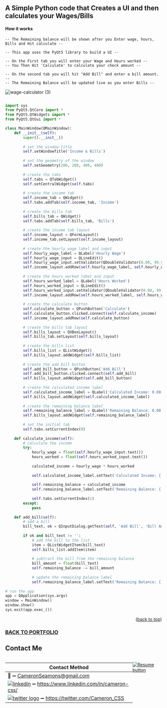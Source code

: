 <a name="readme-top"></a>

## A Simple Python code that Creates a UI and then calculates your Wages/Bills

####  How it works

```
-- The Remaining balance will be shown after you Enter wage, hours, Bills and Hit calculate --

-- This app uses the PyQt5 library to build a UI --

-- On the First tab you will enter your Wage and Hours worked --
-- You Then Hit 'Calculate' to calculate your check amount --

-- On the second tab you will hit "Add Bill" and enter a bill amount. --
-- The Remaining Balance will be updated live as you enter Bills --
```

![wage-calculator (3)](https://user-images.githubusercontent.com/121735588/211175350-f105e7f0-e049-4288-925c-4c9c8fa92d97.gif)



```python

import sys
from PyQt5.QtCore import *
from PyQt5.QtWidgets import *
from PyQt5.QtGui import *

class MainWindow(QMainWindow):
	def __init__(self):
		super().__init__()
		
		# set the window title
		self.setWindowTitle('Income & Bills')
		
		# set the geometry of the window
		self.setGeometry(200, 200, 400, 400)
		
		# create the tabs
		self.tabs = QTabWidget()
		self.setCentralWidget(self.tabs)
		
		# create the income tab
		self.income_tab = QWidget()
		self.tabs.addTab(self.income_tab, 'Income')
		
		# create the bills tab
		self.bills_tab = QWidget()
		self.tabs.addTab(self.bills_tab, 'Bills')
		
		# create the income tab layout
		self.income_layout = QFormLayout()
		self.income_tab.setLayout(self.income_layout)
		
		# create the hourly wage label and input
		self.hourly_wage_label = QLabel('Hourly Wage')
		self.hourly_wage_input = QLineEdit()
		self.hourly_wage_input.setValidator(QDoubleValidator(0.00, 99.99, 2))
		self.income_layout.addRow(self.hourly_wage_label, self.hourly_wage_input)
		
		# create the hours worked label and input
		self.hours_worked_label = QLabel('Hours Worked')
		self.hours_worked_input = QLineEdit()
		self.hours_worked_input.setValidator(QDoubleValidator(0.00, 99.99, 2))
		self.income_layout.addRow(self.hours_worked_label, self.hours_worked_input)
		
		# create the calculate button
		self.calculate_button = QPushButton('Calculate')
		self.calculate_button.clicked.connect(self.calculate_income)
		self.income_layout.addRow(self.calculate_button)
		
		# create the bills tab layout
		self.bills_layout = QVBoxLayout()
		self.bills_tab.setLayout(self.bills_layout)
		
		# create the bills list
		self.bills_list = QListWidget()
		self.bills_layout.addWidget(self.bills_list)
		
		# create the add bill button
		self.add_bill_button = QPushButton('Add Bill')
		self.add_bill_button.clicked.connect(self.add_bill)
		self.bills_layout.addWidget(self.add_bill_button)
		
		# create the calculated income label
		self.calculated_income_label = QLabel('Calculated Income: 0.00')
		self.bills_layout.addWidget(self.calculated_income_label)
		
		# create the remaining balance label
		self.remaining_balance_label = QLabel('Remaining Balance: 0.00')
		self.bills_layout.addWidget(self.remaining_balance_label)
		
		# set the initial tab
		self.tabs.setCurrentIndex(0)
		
	def calculate_income(self):
		# calculate the income
		try:
			hourly_wage = float(self.hourly_wage_input.text())
			hours_worked = float(self.hours_worked_input.text())
			
			calculated_income = hourly_wage * hours_worked
			
			self.calculated_income_label.setText('Calculated Income: {:.2f}'.format(calculated_income))
			
			self.remaining_balance = calculated_income
			self.remaining_balance_label.setText('Remaining Balance: {:.2f}'.format(self.remaining_balance))
			
			self.tabs.setCurrentIndex(1)
		except:
			pass
			
	def add_bill(self):
		# add a bill
		bill_text, ok = QInputDialog.getText(self, 'Add Bill', 'Bill Amount:')
		
		if ok and bill_text != '':
			# add the bill to the list
			item = QListWidgetItem(bill_text)
			self.bills_list.addItem(item)
			
			# subtract the bill from the remaining balance
			bill_amount = float(bill_text)
			self.remaining_balance -= bill_amount
			
			# update the remaining balance label
			self.remaining_balance_label.setText('Remaining Balance: {:.2f}'.format(self.remaining_balance))
			
# run the app
app = QApplication(sys.argv)
window = MainWindow()
window.show()
sys.exit(app.exec_())

```

<p align="right">(<a href="#readme-top">back to top</a>)</p>

### <a href="https://github.com/CameronCSS/PersonalProjects/blob/main/README.md">BACK TO PORTFOLIO</a>

## Contact Me

<div style="display: flex;">
  <table style="flex: 1;">
  
| Contact Method |
| --- |
| :e-mail: :heavy_minus_sign: CameronSeamons@gmail.com |
| <a href="https://www.linkedin.com/in/cameron-css/">![linkedin](https://user-images.githubusercontent.com/121735588/215363352-ad51a5e1-0de8-48be-8ceb-28c610e5d34d.png)</a> :heavy_minus_sign: https://www.linkedin.com/in/cameron-css/|
| <a href="https://twitter.com/Cameron_CSS">![twitter logo](https://user-images.githubusercontent.com/121735588/215363444-e4b080b6-e122-49cb-8b41-601dab6e10eb.png)</a> :heavy_minus_sign: https://twitter.com/Cameron_CSS |

  </table>
  <p style="margin-left: auto;">
    <a href="https://drive.google.com/file/d/19vkbf2HjEpXpxndWYa4A6Dyt6gsnGv73/view?usp=sharing" target="_blank" rel="noopener noreferrer">
      <img src="https://user-images.githubusercontent.com/121735588/215364205-abdfc0ac-53db-4733-8d43-b57c1bafb802.png" alt="Resume button">
    </a>
  </p>
</div>
